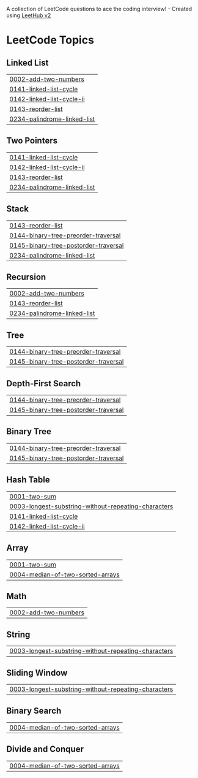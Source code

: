 A collection of LeetCode questions to ace the coding interview! - Created using [LeetHub v2](https://github.com/arunbhardwaj/LeetHub-2.0)
<!---LeetCode Topics Start-->
# LeetCode Topics
## Linked List
|  |
| ------- |
| [0002-add-two-numbers](https://github.com/sindhu834/leetcode-solutions/tree/master/0002-add-two-numbers) |
| [0141-linked-list-cycle](https://github.com/sindhu834/leetcode-solutions/tree/master/0141-linked-list-cycle) |
| [0142-linked-list-cycle-ii](https://github.com/sindhu834/leetcode-solutions/tree/master/0142-linked-list-cycle-ii) |
| [0143-reorder-list](https://github.com/sindhu834/leetcode-solutions/tree/master/0143-reorder-list) |
| [0234-palindrome-linked-list](https://github.com/sindhu834/leetcode-solutions/tree/master/0234-palindrome-linked-list) |
## Two Pointers
|  |
| ------- |
| [0141-linked-list-cycle](https://github.com/sindhu834/leetcode-solutions/tree/master/0141-linked-list-cycle) |
| [0142-linked-list-cycle-ii](https://github.com/sindhu834/leetcode-solutions/tree/master/0142-linked-list-cycle-ii) |
| [0143-reorder-list](https://github.com/sindhu834/leetcode-solutions/tree/master/0143-reorder-list) |
| [0234-palindrome-linked-list](https://github.com/sindhu834/leetcode-solutions/tree/master/0234-palindrome-linked-list) |
## Stack
|  |
| ------- |
| [0143-reorder-list](https://github.com/sindhu834/leetcode-solutions/tree/master/0143-reorder-list) |
| [0144-binary-tree-preorder-traversal](https://github.com/sindhu834/leetcode-solutions/tree/master/0144-binary-tree-preorder-traversal) |
| [0145-binary-tree-postorder-traversal](https://github.com/sindhu834/leetcode-solutions/tree/master/0145-binary-tree-postorder-traversal) |
| [0234-palindrome-linked-list](https://github.com/sindhu834/leetcode-solutions/tree/master/0234-palindrome-linked-list) |
## Recursion
|  |
| ------- |
| [0002-add-two-numbers](https://github.com/sindhu834/leetcode-solutions/tree/master/0002-add-two-numbers) |
| [0143-reorder-list](https://github.com/sindhu834/leetcode-solutions/tree/master/0143-reorder-list) |
| [0234-palindrome-linked-list](https://github.com/sindhu834/leetcode-solutions/tree/master/0234-palindrome-linked-list) |
## Tree
|  |
| ------- |
| [0144-binary-tree-preorder-traversal](https://github.com/sindhu834/leetcode-solutions/tree/master/0144-binary-tree-preorder-traversal) |
| [0145-binary-tree-postorder-traversal](https://github.com/sindhu834/leetcode-solutions/tree/master/0145-binary-tree-postorder-traversal) |
## Depth-First Search
|  |
| ------- |
| [0144-binary-tree-preorder-traversal](https://github.com/sindhu834/leetcode-solutions/tree/master/0144-binary-tree-preorder-traversal) |
| [0145-binary-tree-postorder-traversal](https://github.com/sindhu834/leetcode-solutions/tree/master/0145-binary-tree-postorder-traversal) |
## Binary Tree
|  |
| ------- |
| [0144-binary-tree-preorder-traversal](https://github.com/sindhu834/leetcode-solutions/tree/master/0144-binary-tree-preorder-traversal) |
| [0145-binary-tree-postorder-traversal](https://github.com/sindhu834/leetcode-solutions/tree/master/0145-binary-tree-postorder-traversal) |
## Hash Table
|  |
| ------- |
| [0001-two-sum](https://github.com/sindhu834/leetcode-solutions/tree/master/0001-two-sum) |
| [0003-longest-substring-without-repeating-characters](https://github.com/sindhu834/leetcode-solutions/tree/master/0003-longest-substring-without-repeating-characters) |
| [0141-linked-list-cycle](https://github.com/sindhu834/leetcode-solutions/tree/master/0141-linked-list-cycle) |
| [0142-linked-list-cycle-ii](https://github.com/sindhu834/leetcode-solutions/tree/master/0142-linked-list-cycle-ii) |
## Array
|  |
| ------- |
| [0001-two-sum](https://github.com/sindhu834/leetcode-solutions/tree/master/0001-two-sum) |
| [0004-median-of-two-sorted-arrays](https://github.com/sindhu834/leetcode-solutions/tree/master/0004-median-of-two-sorted-arrays) |
## Math
|  |
| ------- |
| [0002-add-two-numbers](https://github.com/sindhu834/leetcode-solutions/tree/master/0002-add-two-numbers) |
## String
|  |
| ------- |
| [0003-longest-substring-without-repeating-characters](https://github.com/sindhu834/leetcode-solutions/tree/master/0003-longest-substring-without-repeating-characters) |
## Sliding Window
|  |
| ------- |
| [0003-longest-substring-without-repeating-characters](https://github.com/sindhu834/leetcode-solutions/tree/master/0003-longest-substring-without-repeating-characters) |
## Binary Search
|  |
| ------- |
| [0004-median-of-two-sorted-arrays](https://github.com/sindhu834/leetcode-solutions/tree/master/0004-median-of-two-sorted-arrays) |
## Divide and Conquer
|  |
| ------- |
| [0004-median-of-two-sorted-arrays](https://github.com/sindhu834/leetcode-solutions/tree/master/0004-median-of-two-sorted-arrays) |
<!---LeetCode Topics End-->